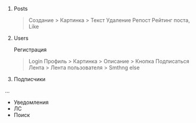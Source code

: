 1. Posts
    > Создание
        > Картинка
        > Текст
    > Удаление
    > Репост
    > Рейтинг поста, Like

2. Users
    > 
    Регистрация
    > Login
    > Профиль
        > Картинка
        > Описание
        > Кнопка Подписаться
    > Лента
        > Лента пользователя
        > Smthng else

3. Подписчики

...

- Уведомления
- ЛС
- Поиск